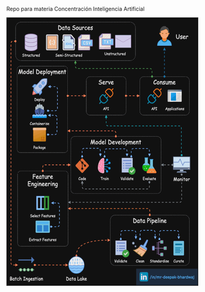Repo para materia Concentración Inteligencia Artificial

<div style="align-text: center">
<img src="https://github.com/feraranas/Concentracion-Inteligencia-Artificial/blob/main/Recursos/ML-Pipeline.gif" width="500" height="700" />
</div>
